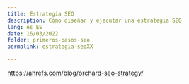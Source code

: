 ```yaml
---
title: Estrategia SEO
description: Cómo diseñar y ejecutar una estrategia SEO
lang: es_ES
date: 16/03/2022
folder: primeros-pasos-seo
permalink: estrategia-seoXX

---
```


https://ahrefs.com/blog/orchard-seo-strategy/
<!--stackedit_data:
eyJoaXN0b3J5IjpbLTEzNTY2NDg5NTcsLTMzNzY5ODU3OF19
-->